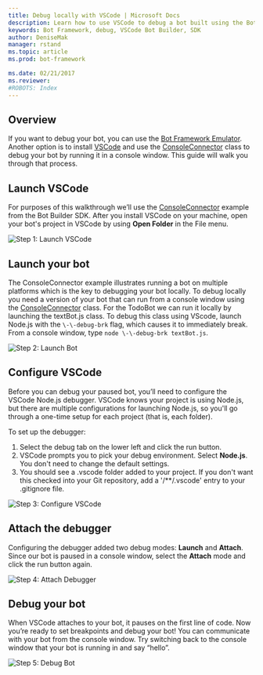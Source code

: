 ```yaml
---
title: Debug locally with VSCode | Microsoft Docs
description: Learn how to use VSCode to debug a bot built using the Bot Builder SDK.
keywords: Bot Framework, debug, VSCode Bot Builder, SDK
author: DeniseMak
manager: rstand
ms.topic: article
ms.prod: bot-framework

ms.date: 02/21/2017
ms.reviewer: 
#ROBOTS: Index
---
```




## Overview
If you want to debug your bot, you can use the [Bot Framework Emulator](~/debug-bots-emulator.md). Another option is to install [VSCode](https://code.visualstudio.com/) and use the [ConsoleConnector][ConsoleConnector] class to debug your bot by running it in a console window. This guide will walk you through that process.

## Launch VSCode
For purposes of this walkthrough we’ll use the [ConsoleConnector](https://github.com/Microsoft/BotBuilder/tree/master/Node/examples/hello-ConsoleConnector) example from the Bot Builder SDK. After you install VSCode on your machine, open your bot's project in VSCode by using **Open Folder** in the File menu.

![Step 1: Launch VSCode](~/media/debug-vscode/builder-debug-step1.png)

## Launch your bot
The ConsoleConnector example illustrates running a bot on multiple platforms which is the key to debugging your bot locally. To debug locally you need a version of your bot that can run from a console window using the [ConsoleConnector][ConsoleConnector] class. For the TodoBot we can run it locally by launching the textBot.js class. To debug this class using VScode, launch Node.js with the `\-\-debug-brk` flag, which causes it to immediately break. From a console window, type `node \-\-debug-brk textBot.js`.

![Step 2: Launch Bot](~/media/debug-vscode/builder-debug-step2.png)

## Configure VSCode
Before you can debug your paused bot, you’ll need to configure the VSCode Node.js debugger. VSCode knows your project is using Node.js, but there are multiple configurations for launching Node.js, so you'll go through a one-time setup for each project (that is, each folder).  

To set up the debugger:
1. Select the debug tab on the lower left and click the run button. 
2. VSCode prompts you to pick your debug environment. Select **Node.js**. You don't need to change the default settings.
3. You should see a .vscode folder added to your project. If you don't want this checked into your Git repository, add a '/**/.vscode' entry to your .gitignore file.

![Step 3: Configure VSCode](~/media/debug-vscode/builder-debug-step3.png)

## Attach the debugger
Configuring the debugger added two debug modes: **Launch** and **Attach**. Since our bot is paused in a console window, select the **Attach** mode and click the run button again.

![Step 4: Attach Debugger](~/media/debug-vscode/builder-debug-step4.png)

## Debug your bot
When VSCode attaches to your bot, it pauses on the first line of code. Now you’re ready to set breakpoints and debug your bot! 
You can communicate with your bot from the console window. Try switching back to the console window that your bot is running in and say “hello”.

![Step 5: Debug Bot](~/media/debug-vscode/builder-debug-step5.png)

[ConsoleConnector]: (https://docs.botframework.com/en-us/node/builder/chat-reference/classes/_botbuilder_d_.consoleconnector.html)